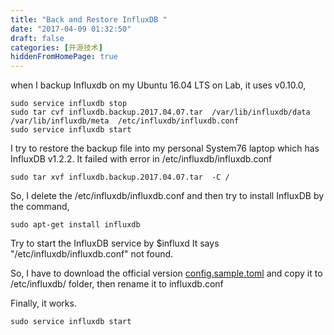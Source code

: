 ```yaml
---
title: "Back and Restore InfluxDB "
date: "2017-04-09 01:32:50"
draft: false
categories: [开源技术]
hiddenFromHomePage: true
---
```

when I backup Influxdb on my Ubuntu 16.04 LTS on Lab,  it uses v0.10.0,  
```code
sudo service influxdb stop
sudo tar cvf influxdb.backup.2017.04.07.tar  /var/lib/influxdb/data /var/lib/influxdb/meta  /etc/influxdb/influxdb.conf
sudo service influxdb start
```

I try to restore the backup file into my personal System76 laptop which has InfluxDB v1.2.2.   It failed with error in /etc/influxdb/influxdb.conf
```code
sudo tar xvf influxdb.backup.2017.04.07.tar  -C /
```
So, I delete the /etc/influxdb/influxdb.conf and then try to install InfluxDB by the command, 
```code
sudo apt-get install influxdb 
```
Try to start the InfluxDB service by  $influxd
It says  "/etc/influxdb/influxdb.conf" not found.

So,  I have to download the official version [config.sample.toml](https://raw.githubusercontent.com/influxdata/influxdb/master/etc/config.sample.toml)
and copy it to /etc/influxdb/ folder, then rename it to influxdb.conf

Finally, it works.  
```code
sudo service influxdb start
```

